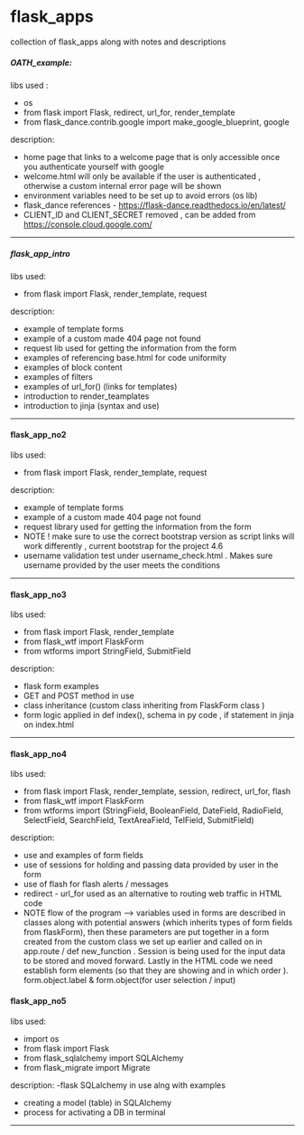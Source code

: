 # flask_apps
collection of flask_apps along with notes and descriptions 

##### OATH_example: #####

libs used :
- os 
- from flask import Flask, redirect, url_for, render_template
- from flask_dance.contrib.google import make_google_blueprint, google

description:
- home page that links to a welcome page that is only accessible once you authenticate yourself with google 
- welcome.html will only be available if the user is authenticated , otherwise a custom internal error page will be shown 
- environment variables need to be set up to avoid errors (os lib)
- flask_dance references - https://flask-dance.readthedocs.io/en/latest/
- CLIENT_ID and CLIENT_SECRET removed , can be added from https://console.cloud.google.com/
---

##### flask_app_intro ####

libs used: 
- from flask import Flask, render_template, request

description:

- example of template forms 
- example of a custom made 404 page not found 
- request lib used for getting the information from the form 
- examples of referencing base.html for code uniformity 
- examples of block content 
- examples of filters 
- examples of url_for() (links for templates)
- introduction to render_teamplates
- introduction to jinja (syntax and use)
---

#### flask_app_no2 ####

libs used: 
- from flask import Flask, render_template, request

description:
- example of template forms 
- example of a custom made 404 page not found 
- request library used for getting the information from the form 
- NOTE ! make sure to use the correct bootstrap version as script links will work differently , current bootstrap for the project 4.6
- username validation test under username_check.html . Makes sure username provided by the user meets the conditions 
---

#### flask_app_no3 ####

libs used:
- from flask import Flask, render_template
- from flask_wtf import FlaskForm
- from wtforms import StringField, SubmitField

description:
- flask form examples 
- GET and POST method in use 
- class inheritance (custom class inheriting from FlaskForm class )
- form logic applied in def index(), schema in py code , if statement in jinja on index.html
---

#### flask_app_no4 ####

libs used:
- from flask import Flask, render_template, session, redirect, url_for, flash
- from flask_wtf import FlaskForm
- from wtforms import (StringField, BooleanField, DateField, RadioField, SelectField, 
                     SearchField, TextAreaField, TelField, SubmitField)
                     
description:
- use and examples of form fields
- use of sessions for holding and passing data provided by user in the form
- use of flash for flash alerts / messages  
- redirect - url_for used as an alternative to routing web traffic in HTML code 
- NOTE flow of the program --> variables used in forms are described in classes along with potential answers  (which inherits types of form fields from flaskForm), then these parameters are  put together in a form created from the custom class we set up earlier and called on in app.route / def new_function . Session is being used for the input data to be stored and moved forward. Lastly in the HTML code we need establish form elements (so that they are showing and in which order ). form.object.label & form.object(for user selection / input)
                     
#### flask_app_no5 ####

libs used:
- import os 
- from flask import Flask
- from flask_sqlalchemy import SQLAlchemy
- from flask_migrate import Migrate

description:
-flask SQLalchemy in use alng with examples 
- creating a model (table) in SQLAlchemy 
- process for activating a DB in terminal
---

